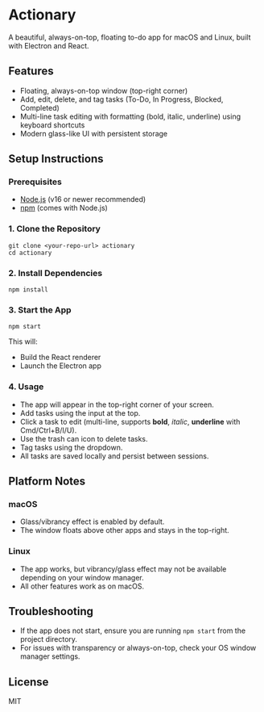 # Actionary

A beautiful, always-on-top, floating to-do app for macOS and Linux, built with Electron and React.

## Features
- Floating, always-on-top window (top-right corner)
- Add, edit, delete, and tag tasks (To-Do, In Progress, Blocked, Completed)
- Multi-line task editing with formatting (bold, italic, underline) using keyboard shortcuts
- Modern glass-like UI with persistent storage

## Setup Instructions

### Prerequisites
- [Node.js](https://nodejs.org/) (v16 or newer recommended)
- [npm](https://www.npmjs.com/) (comes with Node.js)

### 1. Clone the Repository
```
git clone <your-repo-url> actionary
cd actionary
```

### 2. Install Dependencies
```
npm install
```

### 3. Start the App
```
npm start
```

This will:
- Build the React renderer
- Launch the Electron app

### 4. Usage
- The app will appear in the top-right corner of your screen.
- Add tasks using the input at the top.
- Click a task to edit (multi-line, supports **bold**, _italic_, __underline__ with Cmd/Ctrl+B/I/U).
- Use the trash can icon to delete tasks.
- Tag tasks using the dropdown.
- All tasks are saved locally and persist between sessions.

## Platform Notes
### macOS
- Glass/vibrancy effect is enabled by default.
- The window floats above other apps and stays in the top-right.

### Linux
- The app works, but vibrancy/glass effect may not be available depending on your window manager.
- All other features work as on macOS.

## Troubleshooting
- If the app does not start, ensure you are running `npm start` from the project directory.
- For issues with transparency or always-on-top, check your OS window manager settings.

## License
MIT 
